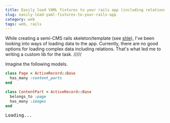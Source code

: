 ```yaml
---
title: Easily load YAML fixtures to your rails app (including relations)
slug: easily-load-yaml-fixtures-to-your-rails-app
category: web
tags: web, rails
---
```


While creating a semi-CMS rails skeleton/template (see [shle](https://github.com/sinfin/shle)), I've been looking into ways of loading data to the app. Currently, there are no good options for loading complex data including relations. That's what led me to writing a custom lib for the task. /////

Imagine the following models.

```ruby
class Page < ActiveRecord::Base
  has_many :content_parts
end

class ContentPart < ActiveRecord::Base
  belongs_to :page
  has_many :images
end 
```

<pre class="highlight ruby" data-remote="https://gist.githubusercontent.com/mreq/2846000864a49c9b936dff77f224014e/raw">Loading...</pre>
